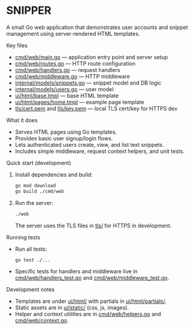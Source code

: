 # SNIPPER

A small Go web application that demonstrates user accounts and snippet management using server-rendered HTML templates.

Key files
- [cmd/web/main.go](cmd/web/main.go) — application entry point and server setup
- [cmd/web/routes.go](cmd/web/routes.go) — HTTP route configuration
- [cmd/web/handlers.go](cmd/web/handlers.go) — request handlers
- [cmd/web/middleware.go](cmd/web/middleware.go) — HTTP middleware
- [internal/models/snippets.go](internal/models/snippets.go) — snippet model and DB logic
- [internal/models/users.go](internal/models/users.go) — user model
- [ui/html/base.tmpl](ui/html/base.tmpl) — base HTML template
- [ui/html/pages/home.tmpl](ui/html/pages/home.tmpl) — example page template
- [tls/cert.pem](tls/cert.pem) and [tls/key.pem](tls/key.pem) — local TLS cert/key for HTTPS dev

What it does
- Serves HTML pages using Go templates.
- Provides basic user signup/login flows.
- Lets authenticated users create, view, and list text snippets.
- Includes simple middleware, request context helpers, and unit tests.

Quick start (development)
1. Install dependencies and build:
   ```sh
   go mod download
   go build ./cmd/web
   ```
2. Run the server:
   ```sh
   ./web
   ```
   The server uses the TLS files in [tls/](tls/) for HTTPS in development.

Running tests
- Run all tests:
  ```sh
  go test ./...
  ```
- Specific tests for handlers and middleware live in [cmd/web/handlers_test.go](cmd/web/handlers_test.go) and [cmd/web/middleware_test.go](cmd/web/middleware_test.go).

Development notes
- Templates are under [ui/html/](ui/html/) with partials in [ui/html/partials/](ui/html/partials/).
- Static assets are in [ui/static/](ui/static/) (css, js, images).
- Helper and context utilities are in [cmd/web/helpers.go](cmd/web/helpers.go) and [cmd/web/context.go](cmd/web/context.go).

